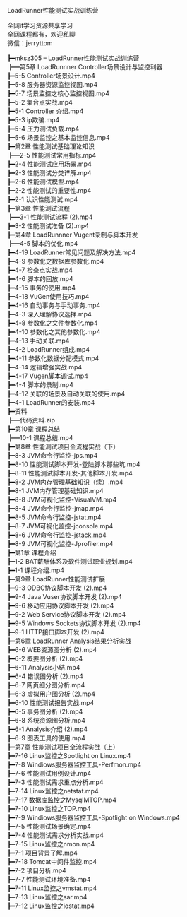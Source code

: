 LoadRunner性能测试实战训练营

全网it学习资源共享学习<br>全网课程都有，欢迎私聊<br>微信：jerryttom<br>

┣━mksz305 – LoadRunner性能测试实战训练营<br> ┣━第5章 LoadRunnner Controller场景设计与监控利器<br> ┣━5-5 Controller场景设计.mp4<br> ┣━5-8 服务器资源监控视图.mp4<br> ┣━5-7 场景监控之核心监控视图.mp4<br> ┣━5-2 集合点实战.mp4<br> ┣━5-1 Controller 介绍.mp4<br> ┣━5-3 ip欺骗.mp4<br> ┣━5-4 压力测试负载.mp4<br> ┣━5-6 场景监控之基本监控信息.mp4<br> ┣━第2章 性能测试基础理论知识<br> ┣━2-5 性能测试常用指标.mp4<br> ┣━2-4 性能测试应用场景.mp4<br> ┣━2-3 性能测试分类详解.mp4<br> ┣━2-6 性能测试模型.mp4<br> ┣━2-2 性能测试的重要性.mp4<br> ┣━2-1 认识性能测试.mp4<br> ┣━第3章 性能测试流程<br> ┣━3-1 性能测试流程 (2).mp4<br> ┣━3-2 性能测试准备 (2).mp4<br> ┣━第4章 LoadRunnner Vugent录制与脚本开发<br> ┣━4-5 脚本的优化.mp4<br> ┣━4-19 LoadRunner常见问题及解决方法.mp4<br> ┣━4-9 参数化之数据库参数化.mp4<br> ┣━4-7 检查点实战.mp4<br> ┣━4-6 脚本的回放.mp4<br> ┣━4-15 事务的使用.mp4<br> ┣━4-18 VuGen使用技巧.mp4<br> ┣━4-16 自动事务与手动事务.mp4<br> ┣━4-3 深入理解协议选择.mp4<br> ┣━4-8 参数化之文件参数化.mp4<br> ┣━4-10 参数化之其他参数化.mp4<br> ┣━4-13 手动关联.mp4<br> ┣━4-2 LoadRunner组成.mp4<br> ┣━4-11 参数化数据分配模式.mp4<br> ┣━4-14 逻辑增强实战.mp4<br> ┣━4-17 Vugen脚本调试.mp4<br> ┣━4-4 脚本的录制.mp4<br> ┣━4-12 关联的场景及自动关联的使用.mp4<br> ┣━4-1 LoadRunner的安装.mp4<br> ┣━资料<br> ┣━代码资料.zip<br> ┣━第10章 课程总结<br> ┣━10-1 课程总结.mp4<br> ┣━第8章 性能测试项目全流程实战（下）<br> ┣━8-3 JVM命令行监控-jps.mp4<br> ┣━8-10 性能测试脚本开发-登陆脚本那些坑.mp4<br> ┣━8-11 性能测试脚本开发-其他脚本开发.mp4<br> ┣━8-2 JVM内存管理基础知识（续）.mp4<br> ┣━8-1 JVM内存管理基础知识.mp4<br> ┣━8-8 JVM可视化监控-VisualVM.mp4<br> ┣━8-4 JVM命令行监控-jmap.mp4<br> ┣━8-5 JVM命令行监控-jstat.mp4<br> ┣━8-7 JVM可视化监控-jconsole.mp4<br> ┣━8-6 JVM命令行监控-jstack.mp4<br> ┣━8-9 JVM可视化监控-Jprofiler.mp4<br> ┣━第1章 课程介绍<br> ┣━1-2 BAT薪酬体系及软件测试职业规划.mp4<br> ┣━1-1 课程介绍.mp4<br> ┣━第9章 LoadRunner性能测试扩展<br> ┣━9-3 ODBC协议脚本开发 (2).mp4<br> ┣━9-4 Java Vuser协议脚本开发 (2).mp4<br> ┣━9-6 移动应用协议脚本开发 (2).mp4<br> ┣━9-2 Web Service协议脚本开发 (2).mp4<br> ┣━9-5 Windows Sockets协议脚本开发 (2).mp4<br> ┣━9-1 HTTP接口脚本开发 (2).mp4<br> ┣━第6章 LoadRunner Analysis结果分析实战<br> ┣━6-6 WEB资源图分析 (2).mp4<br> ┣━6-2 概要图分析 (2).mp4<br> ┣━6-11 Analysis小结.mp4<br> ┣━6-4 错误图分析 (2).mp4<br> ┣━6-7 网页细分图分析.mp4<br> ┣━6-3 虚拟用户图分析 (2).mp4<br> ┣━6-10 性能测试报告实战.mp4<br> ┣━6-5 事务图分析 (2).mp4<br> ┣━6-8 系统资源图分析.mp4<br> ┣━6-1 Analysis介绍 (2).mp4<br> ┣━6-9 图表工具的使用.mp4<br> ┣━第7章 性能测试项目全流程实战（上）<br> ┣━7-16 Linux监控之Spotlight on Linux.mp4<br> ┣━7-8 Windiows服务器监控工具-Perfmon.mp4<br> ┣━7-6 性能测试用例设计.mp4<br> ┣━7-3 性能测试需求重点分析.mp4<br> ┣━7-14 Linux监控之netstat.mp4<br> ┣━7-17 数据库监控之MysqlMTOP.mp4<br> ┣━7-10 Linux监控之TOP.mp4<br> ┣━7-9 Windiows服务器监控工具-Spotlight on Windows.mp4<br> ┣━7-5 性能测试场景确定.mp4<br> ┣━7-4 性能测试需求分析实战.mp4<br> ┣━7-15 Linux监控之nmon.mp4<br> ┣━7-1 项目背景了解.mp4<br> ┣━7-18 Tomcat中间件监控.mp4<br> ┣━7-2 项目分析.mp4<br> ┣━7-7 性能测试环境准备.mp4<br> ┣━7-11 Linux监控之vmstat.mp4<br> ┣━7-13 Linux监控之sar.mp4<br> ┣━7-12 Linux监控之iostat.mp4